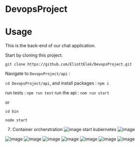 # DevopsProject

# Usage
  
  This is the back-end of our chat application. 
  
  Start by cloning this project. 
  
  `git clone https://github.com/EliottElek/DevopsProject.git`
  
  Navigate to `DevopsProject/api` : 
  
  `cd DevopsProject/api`, and install packages : 
  `npm i`
  
  run tests : `npm run test` 
  run the api : `nom run start` 
  
  or 
  
  `cd bin`
  
  `node start`


 7. Container orcherstration
 ![image](https://user-images.githubusercontent.com/64375473/146963143-fa66c9bb-ca3b-4a64-8f0f-b6ac5340aefc.png)
 start kubernetes
![image](https://user-images.githubusercontent.com/64375473/146964465-581f2752-3ac4-47fe-941c-7a5483c02a70.png)

 ![image](https://user-images.githubusercontent.com/64375473/146779600-a15f622f-3465-4506-88e2-f0d6cdbdfa9e.png)
![image](https://user-images.githubusercontent.com/64375473/146781191-aad85349-302e-4fe3-948c-2ef4a2e4613e.png)
![image](https://user-images.githubusercontent.com/64375473/146781294-ff788e53-d6fd-40d7-9f22-4b8139b55fa5.png)
![image](https://user-images.githubusercontent.com/64375473/146781336-8c0852e5-1bb8-49cd-8def-7cfb184c3ec1.png)
![image](https://user-images.githubusercontent.com/64375473/146781752-918cb468-2cbb-454a-8a35-d04ab1a00871.png)
![image](https://user-images.githubusercontent.com/64375473/146781777-922d8be0-8841-41d5-bd9b-37bc5684ecec.png)
![image](https://user-images.githubusercontent.com/64375473/146781877-fb532e61-f2a0-49e1-9cf0-89b6468c49d3.png)


